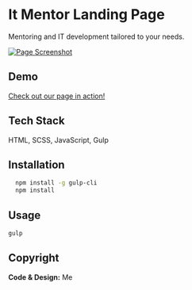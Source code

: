 # It Mentor Landing Page

Mentoring and IT development tailored to your needs.

[<img src="./github/homepage.png" alt="Page Screenshot">](https://marcing20067.github.io/it-mentor/)

## Demo

[Check out our page in action!](https://marcing20067.github.io/it-mentor/)

## Tech Stack

HTML, SCSS, JavaScript, Gulp

## Installation

```bash
  npm install -g gulp-cli
  npm install
```

## Usage

```bash
gulp
```

## Copyright

**Code & Design:** Me
